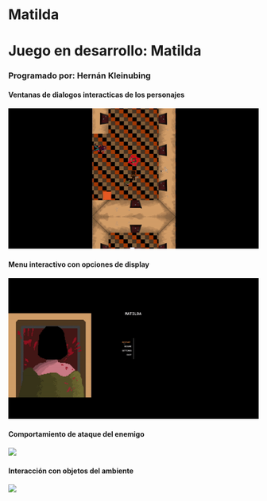 # Matilda
<h1>Juego en desarrollo: Matilda</h1>
<h3>Programado por: Hernán Kleinubing</h3>

<h4>Ventanas de dialogos interacticas de los personajes</h4>

![](Dialogo.gif)

<h4>Menu interactivo con opciones de display</h4>

![](Menu.gif)


<h4>Comportamiento de ataque del enemigo</h4>

![](Enemigo.gif)

<h4>Interacción con objetos del ambiente</h4>

![](Mesa.gif)
